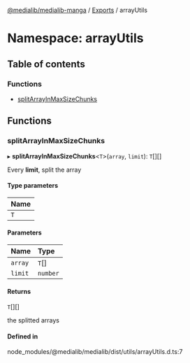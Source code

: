 [@medialib/medialib-manga](../README.md) / [Exports](../modules.md) / arrayUtils

# Namespace: arrayUtils

## Table of contents

### Functions

- [splitArrayInMaxSizeChunks](arrayUtils.md#splitarrayinmaxsizechunks)

## Functions

### splitArrayInMaxSizeChunks

▸ **splitArrayInMaxSizeChunks**<`T`\>(`array`, `limit`): `T`[][]

Every **limit**, split the array

#### Type parameters

| Name |
| :------ |
| `T` |

#### Parameters

| Name | Type |
| :------ | :------ |
| `array` | `T`[] |
| `limit` | `number` |

#### Returns

`T`[][]

the splitted arrays

#### Defined in

node_modules/@medialib/medialib/dist/utils/arrayUtils.d.ts:7
